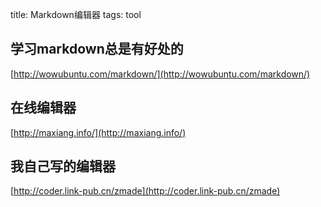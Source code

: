 title: Markdown编辑器
tags: tool

## 学习markdown总是有好处的

[http://wowubuntu.com/markdown/](http://wowubuntu.com/markdown/)

## 在线编辑器

[http://maxiang.info/](http://maxiang.info/)

## 我自己写的编辑器

[http://coder.link-pub.cn/zmade](http://coder.link-pub.cn/zmade)